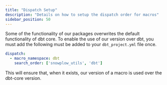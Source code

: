 ```yaml
---
title: "Dispatch Setup"
description: "Details on how to setup the dispatch order for macros"
sidebar_position: 50
---
```


Some of the functionality of our packages overwrites the default functionality of dbt core. To enable the use of our version over dbt, you must add the following must be added to your `dbt_project.yml` file once.

```yml title="dbt_project.yml"
dispatch:
  - macro_namespace: dbt
    search_order: ['snowplow_utils', 'dbt']
```

This will ensure that, when it exists, our version of a macro is used over the dbt-core version.
